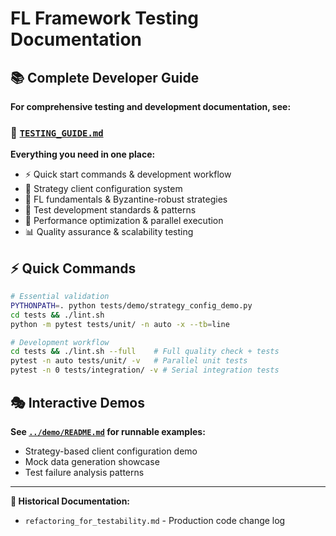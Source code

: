 # FL Framework Testing Documentation

## 📚 Complete Developer Guide

**For comprehensive testing and development documentation, see:**

### 🎯 [`TESTING_GUIDE.md`](TESTING_GUIDE.md)

**Everything you need in one place:**

- ⚡ Quick start commands & development workflow
- 🔧 Strategy client configuration system
- 🧠 FL fundamentals & Byzantine-robust strategies
- 🧪 Test development standards & patterns
- 🚀 Performance optimization & parallel execution
- 📊 Quality assurance & scalability testing

## ⚡ Quick Commands

```bash
# Essential validation
PYTHONPATH=. python tests/demo/strategy_config_demo.py
cd tests && ./lint.sh
python -m pytest tests/unit/ -n auto -x --tb=line

# Development workflow
cd tests && ./lint.sh --full    # Full quality check + tests
pytest -n auto tests/unit/ -v   # Parallel unit tests
pytest -n 0 tests/integration/ -v # Serial integration tests
```

## 🎭 Interactive Demos

**See [`../demo/README.md`](../demo/README.md) for runnable examples:**

- Strategy-based client configuration demo
- Mock data generation showcase
- Test failure analysis patterns

---

**📖 Historical Documentation:**

- `refactoring_for_testability.md` - Production code change log
